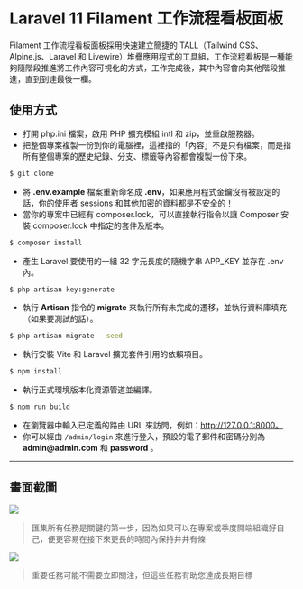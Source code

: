 # Laravel 11 Filament 工作流程看板面板

Filament 工作流程看板面板採用快速建立簡捷的 TALL（Tailwind CSS、Alpine.js、Laravel 和 Livewire）堆疊應用程式的工具組，工作流程看板是一種能夠隨階段推進將工作內容可視化的方式，工作完成後，其中內容會向其他階段推進，直到到達最後一欄。

## 使用方式
- 打開 php.ini 檔案，啟用 PHP 擴充模組 intl 和 zip，並重啟服務器。
- 把整個專案複製一份到你的電腦裡，這裡指的「內容」不是只有檔案，而是指所有整個專案的歷史紀錄、分支、標籤等內容都會複製一份下來。
```sh
$ git clone
```
- 將 __.env.example__ 檔案重新命名成 __.env__，如果應用程式金鑰沒有被設定的話，你的使用者 sessions 和其他加密的資料都是不安全的！
- 當你的專案中已經有 composer.lock，可以直接執行指令以讓 Composer 安裝 composer.lock 中指定的套件及版本。
```sh
$ composer install
```
- 產生 Laravel 要使用的一組 32 字元長度的隨機字串 APP_KEY 並存在 .env 內。
```sh
$ php artisan key:generate
```
- 執行 __Artisan__ 指令的 __migrate__ 來執行所有未完成的遷移，並執行資料庫填充（如果要測試的話）。
```sh
$ php artisan migrate --seed
```
- 執行安裝 Vite 和 Laravel 擴充套件引用的依賴項目。
```sh
$ npm install
```
- 執行正式環境版本化資源管道並編譯。
```sh
$ npm run build
```
- 在瀏覽器中輸入已定義的路由 URL 來訪問，例如：http://127.0.0.1:8000。
- 你可以經由 `/admin/login` 來進行登入，預設的電子郵件和密碼分別為 __admin@admin.com__ 和 __password__ 。

----

## 畫面截圖
![](https://i.imgur.com/IysTyXp.png)
> 匯集所有任務是關鍵的第一步，因為如果可以在專案或季度開端組織好自己，便更容易在接下來更長的時間內保持井井有條

![](https://i.imgur.com/FfeX0lc.gif)
> 重要任務可能不需要立即關注，但這些任務有助您達成長期目標
